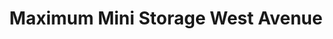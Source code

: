 ---
title: "Maximum Mini Storage West Avenue"
url: /san-antonio/maximum-mini-storage-west-avenue/
shop: storage rental
---